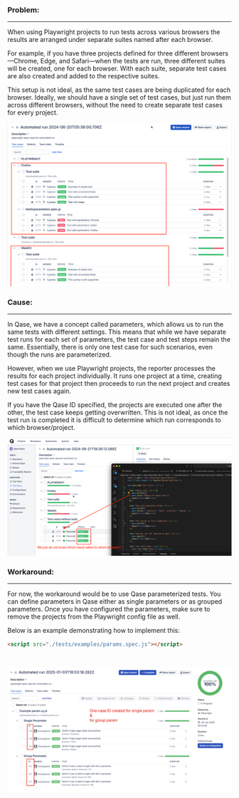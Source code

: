 ### Problem:
---
When using Playwright projects to run tests across various browsers the results are arranged under separate suites named after each browser.

For example, if you have three projects defined for three different browsers—Chrome, Edge, and Safari—when the tests are run, three different suites will be created, one for each browser. With each suite, separate test cases are also created and added to the respective suites.

This setup is not ideal, as the same test cases are being duplicated for each browser. Ideally, we should have a single set of test cases, but just run them across different browsers, without the need to create separate test cases for every project.

![Screenshot](./images/screenshot1.png)


### Cause:
---

In Qase, we have a concept called parameters, which allows us to run the same tests with different settings. This means that while we have separate test runs for each set of parameters, the test case and test steps remain the same. Essentially, there is only one test case for such scenarios, even though the runs are parameterized.

However, when we use Playwright projects, the reporter processes the results for each project individually. It runs one project at a time, creating test cases for that project then proceeds to run the next project and creates new test cases again.

If you have the Qase ID specified, the projects are executed one after the other, the test case keeps getting overwritten. This is not ideal, as once the test run is completed it is difficult to determine which run corresponds to which browser/project.

![Screenshot](./images/screenshot2.png)


### Workaround:
---

For now, the workaround would be to use Qase parameterized tests. You can define parameters in Qase either as single parameters or as grouped parameters. Once you have configured the parameters, make sure to remove the projects from the Playwright config file as well.

Below is an example demonstrating how to implement this:

```html
<script src="./tests/examples/params.spec.js"></script>
```
<br>

![Screenshot](./images/screenshot3.png)